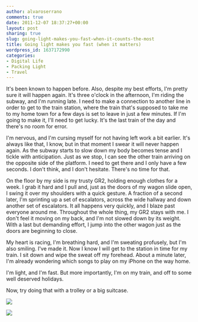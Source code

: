 ```yaml
---
author: alvaroserrano
comments: true
date: 2011-12-07 18:37:27+00:00
layout: post
sharing: true
slug: going-light-makes-you-fast-when-it-counts-the-most
title: Going light makes you fast (when it matters)
wordpress_id: 1637172990
categories:
- Digital Life
- Packing Light
- Travel
---
```


It's been known to happen before. Also, despite my best efforts, I'm pretty sure it will happen again. It's three o'clock in the afternoon, I'm riding the subway, and I'm running late. I need to make a connection to another line in order to get to the train station, where the train that's supposed to take me to my home town for a few days is set to leave in just a few minutes. If I'm going to make it, I'll need to get lucky. It's the last train of the day and there's no room for error. 
   
I'm nervous, and I'm cursing myself for not having left work a bit earlier. It's always like that, I know, but in that moment I swear it will never happen again. As the subway starts to slow down my body becomes tense and I tickle with anticipation. Just as we stop, I can see the other train arriving on the opposite side of the platform. I need to get there and I only have a few seconds. I don't think, and I don't hesitate. There's no time for that.  
   
On the floor by my side is my trusty GR2, holding enough clothes for a week. I grab it hard and I pull and, just as the doors of my wagon slide open, I swing it over my shoulders with a quick gesture. A fraction of a second later, I'm sprinting up a set of escalators, across the wide hallway and down another set of escalators. It all happens very quickly, and I blaze past everyone around me. Throughout the whole thing, my GR2 stays with me. I don't feel it moving on my back, and I'm not slowed down by its weight. With a last but demanding effort, I jump into the other wagon just as the doors are beginning to close.  
   
My heart is racing, I'm breathing hard, and I'm sweating profusely, but I'm also smiling. I've made it. Now I know I will get to the station in time for my train. I sit down and wipe the sweat off my forehead. About a minute later, I'm already wondering which songs to play on my iPhone on the way home.  
   
I'm light, and I'm fast. But more importantly, I'm on my train, and off to some well deserved holidays.  
   
Now, try doing that with a trolley or a big suitcase.  


[![](/assets/images/flickr/6472646405_ef6281a940.jpg)](http://flickr.com/photos/46431541@N02/6472646405)

[![](/assets/images/flickr/6472655383_84658858e5.jpg)](http://farm8.static.flickr.com/7030/6472655383_84658858e5.jpg)
